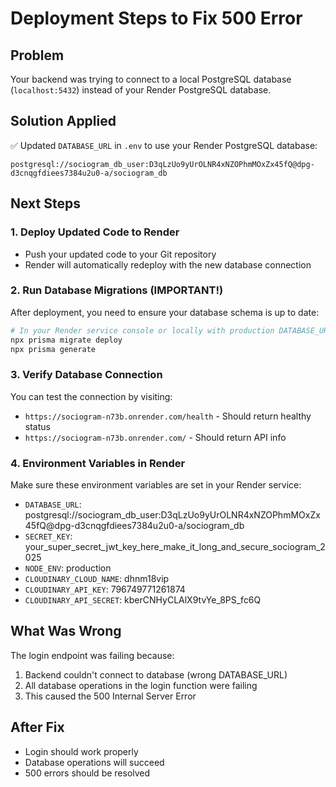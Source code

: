 # Deployment Steps to Fix 500 Error

## Problem
Your backend was trying to connect to a local PostgreSQL database (`localhost:5432`) instead of your Render PostgreSQL database.

## Solution Applied
✅ Updated `DATABASE_URL` in `.env` to use your Render PostgreSQL database:
```
postgresql://sociogram_db_user:D3qLzUo9yUrOLNR4xNZOPhmMOxZx45fQ@dpg-d3cnqgfdiees7384u2u0-a/sociogram_db
```

## Next Steps

### 1. Deploy Updated Code to Render
- Push your updated code to your Git repository
- Render will automatically redeploy with the new database connection

### 2. Run Database Migrations (IMPORTANT!)
After deployment, you need to ensure your database schema is up to date:

```bash
# In your Render service console or locally with production DATABASE_URL:
npx prisma migrate deploy
npx prisma generate
```

### 3. Verify Database Connection
You can test the connection by visiting:
- `https://sociogram-n73b.onrender.com/health` - Should return healthy status
- `https://sociogram-n73b.onrender.com/` - Should return API info

### 4. Environment Variables in Render
Make sure these environment variables are set in your Render service:
- `DATABASE_URL`: postgresql://sociogram_db_user:D3qLzUo9yUrOLNR4xNZOPhmMOxZx45fQ@dpg-d3cnqgfdiees7384u2u0-a/sociogram_db
- `SECRET_KEY`: your_super_secret_jwt_key_here_make_it_long_and_secure_sociogram_2025
- `NODE_ENV`: production
- `CLOUDINARY_CLOUD_NAME`: dhnm18vip
- `CLOUDINARY_API_KEY`: 796749771261874
- `CLOUDINARY_API_SECRET`: kberCNHyCLAlX9tvYe_8PS_fc6Q

## What Was Wrong
The login endpoint was failing because:
1. Backend couldn't connect to database (wrong DATABASE_URL)
2. All database operations in the login function were failing
3. This caused the 500 Internal Server Error

## After Fix
- Login should work properly
- Database operations will succeed
- 500 errors should be resolved
